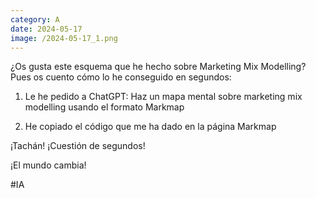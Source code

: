 ```yaml
--- 
category: A 
date: 2024-05-17 
image: /2024-05-17_1.png 
--- 
```


¿Os gusta este esquema que he hecho sobre Marketing Mix Modelling? Pues os cuento cómo lo he conseguido en segundos:

1) Le he pedido a ChatGPT: Haz un mapa mental sobre marketing mix modelling usando el formato Markmap

2) He copiado el código que me ha dado en la página Markmap

¡Tachán! ¡Cuestión de segundos!

¡El mundo cambia!

#IA